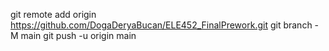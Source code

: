 git remote add origin https://github.com/DogaDeryaBucan/ELE452_FinalPrework.git
git branch -M main
git push -u origin main
